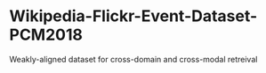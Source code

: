 # Wikipedia-Flickr-Event-Dataset-PCM2018
Weakly-aligned dataset for cross-domain and cross-modal retreival
